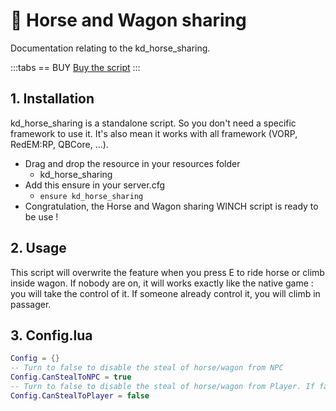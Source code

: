 # :racehorse: Horse and Wagon sharing
Documentation relating to the kd_horse_sharing.

:::tabs
== BUY
[Buy the script](https://jumpon-studios.com/redm/share-horse-wagon)
:::

## 1. Installation
kd_horse_sharing is a standalone script. So you don't need a specific framework to use it. It's also mean it works with all framework (VORP, RedEM:RP, QBCore, …).

- Drag and drop the resource in your resources folder
  - kd_horse_sharing
- Add this ensure in your server.cfg
  - `ensure kd_horse_sharing`
- Congratulation, the Horse and Wagon sharing WINCH script is ready to be use !
  
## 2. Usage
This script will overwrite the feature when you press E to ride horse or climb inside wagon. 
If nobody are on, it will works exactly like the native game : you will take the control of it. 
If someone already control it, you will climb in passager. 

## 3. Config.lua
```lua
Config = {}
-- Turn to false to disable the steal of horse/wagon from NPC
Config.CanStealToNPC = true
-- Turn to false to disable the steal of horse/wagon from Player. If false, you will climb in passenger.
Config.CanStealToPlayer = false
```